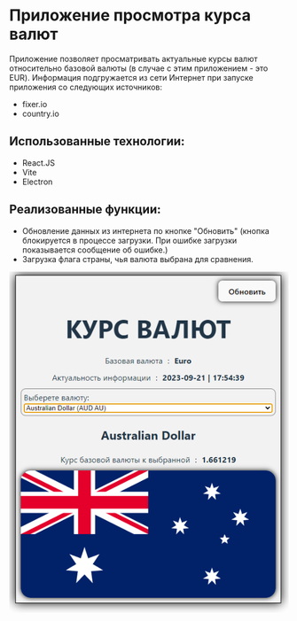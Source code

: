 # Приложение просмотра курса валют
Приложение позволяет просматривать актуальные курсы валют относительно базовой валюты (в случае с этим приложением - это EUR).
Информация подгружается из сети Интернет при запуске приложения со следующих источников: 
- fixer.io
- country.io

## Использованные технологии:
- React.JS
- Vite
- Electron

## Реализованные функции:
- Обновление данных из интернета по кнопке "Обновить" (кнопка блокируется в процессе загрузки. При ошибке загрузки показывается сообщение об ошибке.)
- Загрузка флага страны, чья валюта выбрана для сравнения.

![img.png](public/screenshot.png)
